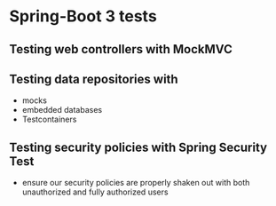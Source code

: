 # Spring-Boot 3 tests 


## Testing web controllers with MockMVC

## Testing data repositories with 
- mocks
- embedded databases
- Testcontainers

## Testing security policies with Spring Security Test
- ensure our security policies are properly shaken out with both unauthorized and fully authorized users